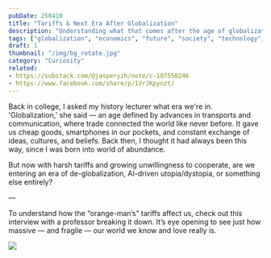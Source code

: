 ```yaml
---
pubDate: 250410
title: "Tariffs & Next Era After Globalization"
description: "Understanding what that comes after the age of globalization – and how tariffs affect the world."
tags: ["globalization", "economics", "future", "society", "technology", "tariff"]
draft: 1
thumbnail: "/img/bg_rotate.jpg"
category: "Curiosity"
related:
- https://substack.com/@jasperyzh/note/c-107550246
- https://www.facebook.com/share/p/1VrJKpynzt/
---
```


Back in college, I asked my history lecturer what era we're in. 'Globalization,' she said — an age defined by advances in transports and communication, where trade connected the world like never before. It gave us cheap goods, smartphones in our pockets, and constant exchange of ideas, cultures, and beliefs. Back then, I thought it had always been this way, since I was born into world of abundance.

But now with harsh tariffs and growing unwillingness to cooperate, are we entering an era of de-globalization, AI-driven utopia/dystopia, or something else entirely?

—

To understand how the “orange-man’s” tariffs affect us, check out this interview with a professor breaking it down. It’s eye opening to see just how massive — and fragile — our world we know and love really is.


![](https://www.youtube.com/watch?v=uDGkkqllQa8)